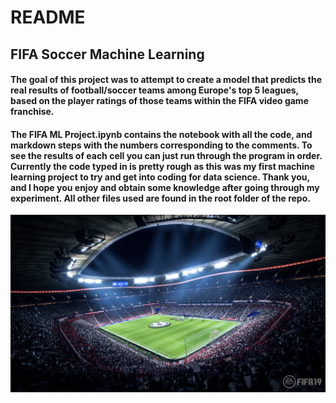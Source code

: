 # README
## FIFA Soccer Machine Learning

#### The goal of this project was to attempt to create a model that predicts the real results of football/soccer teams among Europe's top 5 leagues, based on the player ratings of those teams within the FIFA video game franchise.

#### The FIFA ML Project.ipynb contains the notebook with all the code, and markdown steps with the numbers corresponding to the comments. To see the results of each cell you can just run through the program in order. Currently the code typed in is pretty rough as this was my first machine learning project to try and get into coding for data science. Thank you, and I hope you enjoy and obtain some knowledge after going through my experiment. All other files used are found in the root folder of the repo.

![StadPic](Stadium.jpg)
